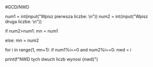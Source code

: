 #GCD/NWD


num1 = int(input("Wpisz pierwsza liczbe: \n"))
num2 = int(input("Wpisz druga liczbe: \n"))

if num2>num1:
    mn = num1

else:
    mn = num2

for i in range(1, mn+1):
    if num1%i==0 and num2%i==0:
        nwd = i

print(f"NWD tych dwuch liczb wynosi {nwd}")
